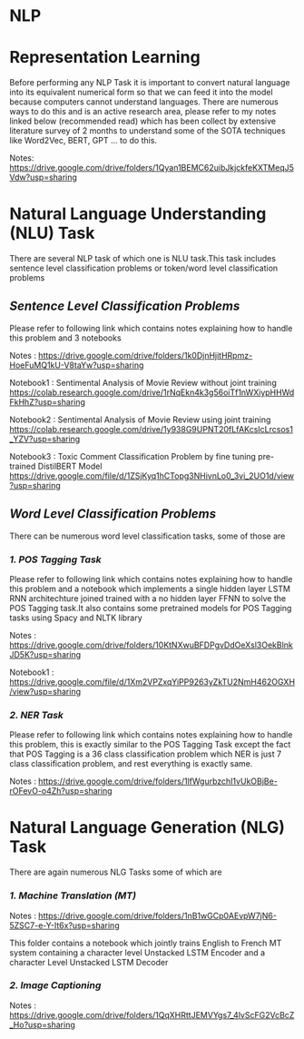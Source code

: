 # NLP

# Representation Learning
Before performing any NLP Task it is important to convert natural language into its equivalent numerical form so that we can feed it into the model because computers cannot understand languages. There are numerous ways to do this and is an active research area, please refer to my notes linked below (recommended read) which has been collect by extensive literature survey of 2 months to understand some of the SOTA techniques like Word2Vec, BERT, GPT ... to do this.

Notes: https://drive.google.com/drive/folders/1Qyan1BEMC62uibJkjckfeKXTMeqJ5Vdw?usp=sharing

# Natural Language Understanding (NLU) Task
There are several NLP task of which one is NLU task.This task includes sentence level classification problems or token/word level classification problems

## *Sentence Level Classification Problems*
Please refer to following link which contains notes explaining how to handle this problem and 3 notebooks

   Notes : https://drive.google.com/drive/folders/1k0DjnHjitHRpmz-HoeFuMQ1kU-V8taYw?usp=sharing
   
   Notebook1 : Sentimental Analysis of Movie Review without joint training https://colab.research.google.com/drive/1rNqEkn4k3g56oiTf1nWXiypHHWdFkHhZ?usp=sharing
   
   Notebook2 : Sentimental Analysis of Movie Review using joint training https://colab.research.google.com/drive/1y938G9UPNT20fLfAKcsIcLrcsos1_YZV?usp=sharing
   
   Notebook3 : Toxic Comment Classification Problem by fine tuning pre-trained DistilBERT Model https://drive.google.com/file/d/1ZSjKyq1hCTopg3NHivnLo0_3vi_2UO1d/view?usp=sharing
   
## *Word Level Classification Problems*
There can be numerous word level classification tasks, some of those are

### *1. POS Tagging Task*
Please refer to following link which contains notes explaining how to handle this problem and a notebook which implements a single hidden layer LSTM RNN architechture joined trained with a no hidden layer FFNN to solve the POS Tagging task.It also contains some pretrained models for POS Tagging tasks using Spacy and NLTK library

   Notes : https://drive.google.com/drive/folders/10KtNXwuBFDPgvDdOeXsl3OekBlnkJD5K?usp=sharing
   
   Notebook1 : https://drive.google.com/file/d/1Xm2VPZxqYiPP9263yZkTU2NmH462OGXH/view?usp=sharing
   
### *2. NER Task*
Please refer to following link which contains notes explaining how to handle this problem, this is exactly similar to the POS Tagging Task except the fact that POS Tagging is a 36 class classification problem which NER is just 7 class classification problem, and rest everything is exactly same.
   
   Notes : https://drive.google.com/drive/folders/1lfWgurbzchI1vUkOBjBe-rOFevO-o4Zh?usp=sharing

# Natural Language Generation (NLG) Task
There are again numerous NLG Tasks some of which are

### *1. Machine Translation (MT)*
Notes : https://drive.google.com/drive/folders/1nB1wGCp0AEvpW7jN6-5ZSC7-e-Y-It6x?usp=sharing

This folder contains a notebook which jointly trains English to French MT system containing a character level Unstacked LSTM Encoder and a character Level Unstacked LSTM Decoder

### *2. Image Captioning*
Notes : https://drive.google.com/drive/folders/1QqXHRttJEMVYgs7_4lvScFG2VcBcZ_Ho?usp=sharing
